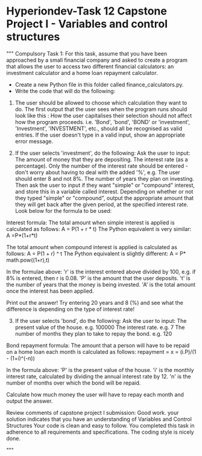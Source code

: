 # Hyperiondev-Task 12 Capstone Project I - Variables and control structures
"""
Compulsory Task 1:
For this task, assume that you have been approached by a small financial company and asked to create a program that allows the user to access two
different financial calculators: an investment calculator and a home loan repayment calculator.
- Create a new Python file in this folder called finance_calculators.py.
- Write the code that will do the following:

1. The user should be allowed to choose which calculation they want to do. The first output that the user sees when the program runs should look like this :
How the user capitalises their selection should not affect how the program proceeds. i.e. 'Bond', 'bond', 'BOND' or 'investment', 'Investment', 'INVESTMENT', etc., should all be recognised as valid entries. If the user doesn't type in a valid input, show an appropriate error message.

2. If the user selects 'investment', do the following:
   Ask the user to input:
 The amount of money that they are depositing.
 The interest rate (as a percentage). Only the number of the interest rate should be entered - don't worry about having to deal with the added '%', e.g. The user should enter 8 and not 8%.
 The number of years they plan on investing.
 Then ask the user to input if they want "simple" or "compound" interest, and store this in a variable called interest. Depending on whether or not they typed "simple" or "compound", output the appropriate amount that they will get back after the given period, at the specified interest rate. Look below for the formula to be used:

Interest formula:
The total amount when simple interest is applied is calculated as follows: A = P(1 + r * t)
The Python equivalent is very similar: A =P*(1+r*t)

The total amount when compound interest is applied is calculated as follows: A = P(1 + r) ^ t
The Python equivalent is slightly different: A = P* math.pow((1+r),t)

In the formulae above:
 'r' is the interest entered above divided by 100, e.g. if 8% is entered, then r is 0.08.
 'P' is the amount that the user deposits.
 't' is the number of years that the money is being invested.
 'A' is the total amount once the interest has been applied.

Print out the answer!
Try entering 20 years and 8 (%) and see what the difference is depending on the type of interest rate!

3. If the user selects 'bond', do the following:
Ask the user to input:
  The present value of the house. e.g. 100000
  The interest rate. e.g. 7
  The number of months they plan to take to repay the bond. e.g. 120

Bond repayment formula:
The amount that a person will have to be repaid on a home loan each month is calculated as follows: repayment = x = (i.P)/(1 - (1+i)^(-n))

In the formula above:
 'P' is the present value of the house.
 'i' is the monthly interest rate, calculated by dividing the annual
interest rate by 12.
 'n' is the number of months over which the bond will be repaid.

Calculate how much money the user will have to repay each month and output the answer.


Review comments of capstone project I submission:
Good work. your solution indicates that you have an understanding of Variables and Control Structures Your code is clean and easy to follow. You  completed this task in adherence to all requirements and specifications. The coding style is nicely done.

"""
